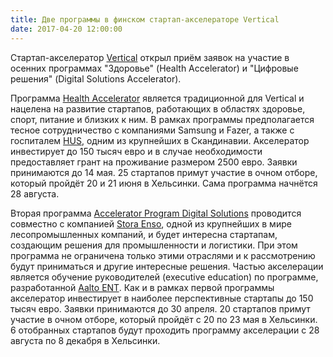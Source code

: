 ```yaml
---
title: Две программы в финском стартап-акселераторе Vertical
date: 2017-04-20 12:00:00
---
```

Стартап-акселератор [Vertical](http://www.vertical.vc/) открыл приём заявок на участие в осенних программах "Здоровье" (Health Accelerator) и "Цифровые решения" (Digital Solutions Accelerator).

<!-- more -->

Программа [Health Accelerator](http://www.vertical.vc/health/) является традиционной для Vertical и нацелена на развитие стартапов, работающих в областях здоровье, спорт, питание и близких к ним. В рамках программы предполагается тесное сотрудничество с компаниями Samsung и Fazer, а также с госпиталем [HUS](http://www.hus.fi/en/), одним из крупнейших в Скандинавии. Акселератор инвестирует до 150 тысяч евро и в случае необходимости предоставляет грант на проживание размером 2500 евро. Заявки принимаются до 14 мая. 25 стартапов примут участие в очном отборе, который пройдёт 20 и 21 июня в Хельсинки. Сама программа начнётся 28 августа.

Вторая программа [Accelerator Program Digital Solutions](http://www.vertical.vc/digitalsolutions/) проводится совместно с компанией [Stora Enso](http://www.storaenso.com/), одной из крупнейших в мире лесопромышленных компаний, и будет интересна стартапам, создающим решения для промышленности и логистики. При этом программа не ограничена только этими отраслями и к рассмотрению будут приниматься и другие интересные решения. Частью акселерации является обучение руководителей (executive education) по программе, разработанной [Aalto ENT](http://www.aaltoent.fi/en). Как и в рамках первой программы акселератор инвестирует в наиболее перспективные стартапы до 150 тысяч евро. Заявки принимаются до 30 апреля. 20 стартапов примут участие в очном отборе, который пройдёт с 20 по 23 мая в Хельсинки. 6 отобранных стартапов будут проходить программу акселерации с 28 августа по 8 декабря в Хельсинки.
